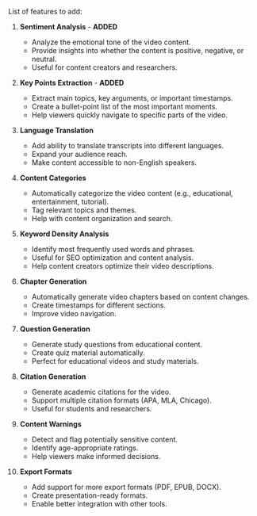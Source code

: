 List of features to add:

1. **Sentiment Analysis** - **ADDED**  
   - Analyze the emotional tone of the video content.  
   - Provide insights into whether the content is positive, negative, or neutral.  
   - Useful for content creators and researchers.  

2. **Key Points Extraction** - **ADDED**  
   - Extract main topics, key arguments, or important timestamps.  
   - Create a bullet-point list of the most important moments.  
   - Help viewers quickly navigate to specific parts of the video.  

3. **Language Translation**  
   - Add ability to translate transcripts into different languages.  
   - Expand your audience reach.  
   - Make content accessible to non-English speakers.  

4. **Content Categories**  
   - Automatically categorize the video content (e.g., educational, entertainment, tutorial).  
   - Tag relevant topics and themes.  
   - Help with content organization and search.  

5. **Keyword Density Analysis**  
   - Identify most frequently used words and phrases.  
   - Useful for SEO optimization and content analysis.  
   - Help content creators optimize their video descriptions.  

6. **Chapter Generation**  
   - Automatically generate video chapters based on content changes.  
   - Create timestamps for different sections.  
   - Improve video navigation.  

7. **Question Generation**  
   - Generate study questions from educational content.  
   - Create quiz material automatically.  
   - Perfect for educational videos and study materials.  

8. **Citation Generation**  
   - Generate academic citations for the video.  
   - Support multiple citation formats (APA, MLA, Chicago).  
   - Useful for students and researchers.  

9. **Content Warnings**  
   - Detect and flag potentially sensitive content.  
   - Identify age-appropriate ratings.  
   - Help viewers make informed decisions.  

10. **Export Formats**  
    - Add support for more export formats (PDF, EPUB, DOCX).  
    - Create presentation-ready formats.  
    - Enable better integration with other tools.  
